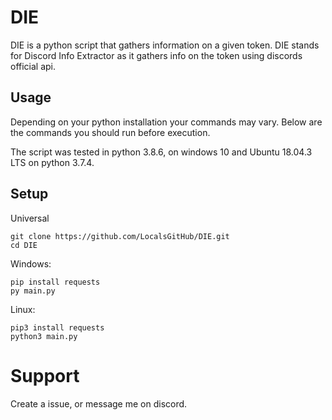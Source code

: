 # DIE
DIE is a python script that gathers information on a given token. DIE stands for Discord Info Extractor as it gathers info on the token using discords official api.

## Usage

Depending on your python installation your commands may vary. 
Below are the commands you should run before execution.

The script was tested in python 3.8.6, on windows 10 and Ubuntu 18.04.3 LTS on python 3.7.4.

## Setup
Universal
```
git clone https://github.com/LocalsGitHub/DIE.git
cd DIE
```
Windows:
```
pip install requests
py main.py
```
Linux:
```
pip3 install requests
python3 main.py
```

# Support
Create a issue, or message me on discord.
